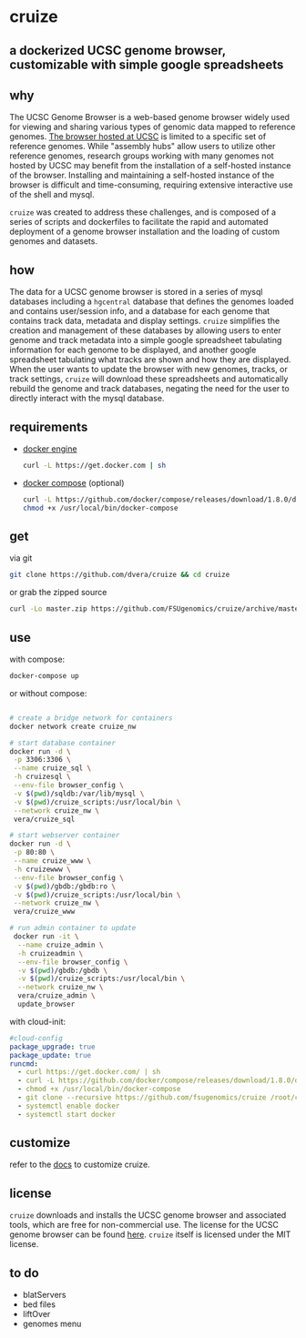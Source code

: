# cruize

## a dockerized UCSC genome browser, customizable with simple google spreadsheets

## why

The UCSC Genome Browser is a web-based genome browser widely used for viewing and sharing various types of genomic data mapped to reference genomes. [The browser hosted at UCSC](https://genome.ucsc.edu) is limited to a specific set of reference genomes. While "assembly hubs" allow users to utilize other reference genomes, research groups working with many genomes not hosted by UCSC may benefit from the installation of a self-hosted instance of the browser. Installing and maintaining a self-hosted instance of the browser is difficult and time-consuming, requiring extensive interactive use of the shell and mysql.

`cruize` was created to address these challenges, and is composed of a series of scripts and dockerfiles to facilitate the rapid and automated deployment of a genome browser installation and the loading of custom genomes and datasets.

## how

The data for a UCSC genome browser is stored in a series of mysql databases including a `hgcentral` database that defines the genomes loaded and contains user/session info, and a database for each genome that contains track data, metadata and display settings. `cruize` simplifies the creation and management of these databases by allowing users to enter genome and track metadata into a simple google spreadsheet tabulating information for each genome to be displayed, and another google spreadsheet tabulating what tracks are shown and how they are displayed. When the user wants to update the browser with new genomes, tracks, or track settings, `cruize` will download these spreadsheets and automatically rebuild the genome and track databases, negating the need for the user to directly interact with the mysql database.

## requirements

- [docker engine](https://www.docker.com/)

  ```bash
  curl -L https://get.docker.com | sh
  ```

- [docker compose](https://www.docker.com/products/docker-compose) (optional)

  ```bash
  curl -L https://github.com/docker/compose/releases/download/1.8.0/docker-compose-`uname -s`-`uname -m` > /usr/local/bin/docker-compose && \
  chmod +x /usr/local/bin/docker-compose
  ```

## get

via git

```bash
git clone https://github.com/dvera/cruize && cd cruize
```

or grab the zipped source

```bash
curl -Lo master.zip https://github.com/FSUgenomics/cruize/archive/master.zip && unzip master.zip && rm -f master.zip && mv cruize-master cruize
```

## use

with compose:

```bash
docker-compose up
```

or without compose:

```bash

# create a bridge network for containers
docker network create cruize_nw

# start database container
docker run -d \
 -p 3306:3306 \
 --name cruize_sql \
 -h cruizesql \
 --env-file browser_config \
 -v $(pwd)/sqldb:/var/lib/mysql \
 -v $(pwd)/cruize_scripts:/usr/local/bin \
 --network cruize_nw \
 vera/cruize_sql

# start webserver container
docker run -d \
 -p 80:80 \
 --name cruize_www \
 -h cruizewww \
 --env-file browser_config \
 -v $(pwd)/gbdb:/gbdb:ro \
 -v $(pwd)/cruize_scripts:/usr/local/bin \
 --network cruize_nw \
 vera/cruize_www

# run admin container to update
 docker run -it \
  --name cruize_admin \
  -h cruizeadmin \
  --env-file browser_config \
  -v $(pwd)/gbdb:/gbdb \
  -v $(pwd)/cruize_scripts:/usr/local/bin \
  --network cruize_nw \
  vera/cruize_admin \
  update_browser
```

with cloud-init:

```yaml
#cloud-config
package_upgrade: true
package_update: true
runcmd:
  - curl https://get.docker.com/ | sh
  - curl -L https://github.com/docker/compose/releases/download/1.8.0/docker-compose-`uname -s`-`uname -m` > /usr/local/bin/docker-compose
  - chmod +x /usr/local/bin/docker-compose
  - git clone --recursive https://github.com/fsugenomics/cruize /root/cruise
  - systemctl enable docker
  - systemctl start docker
```

## customize

refer to the [docs](http://dvera.github.io/cruize) to customize cruize.

## license

`cruize` downloads and installs the UCSC genome browser and associated tools, which are free for non-commercial use. The license for the UCSC genome browser can be found [here](https://genome-store.ucsc.edu/). `cruize` itself is licensed under the MIT license.

## to do

- blatServers
- bed files
- liftOver
- genomes menu

